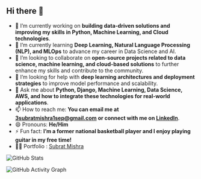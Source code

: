 ## Hi there 👋

<!--
**Subrat1920/Subrat1920** is a ✨ _special_ ✨ repository because its `README.md` (this file) appears on your GitHub profile.

Here are some ideas to get you started:
-->

- 🔭 I’m currently working on **building data-driven solutions and improving my skills in Python, Machine Learning, and Cloud technologies**.  
- 🌱 I’m currently learning **Deep Learning, Natural Language Processing (NLP), and MLOps** to advance my career in Data Science and AI.  
- 👯 I’m looking to collaborate on **open-source projects related to data science, machine learning, and cloud-based solutions** to further enhance my skills and contribute to the community.  
- 🤔 I’m looking for help with **deep learning architectures and deployment strategies** to improve model performance and scalability.  
- 💬 Ask me about **Python, Django, Machine Learning, Data Science, AWS, and how to integrate these technologies for real-world applications**.  
- 📫 How to reach me: **You can email me at 3subratmishra1sep@gmail.com or connect with me on [LinkedIn](https://www.linkedin.com/in/subrat-mishra-579a41240/)**.  
- 😄 Pronouns: **He/Him**  
- ⚡ Fun fact: **I’m a former national basketball player and I enjoy playing guitar in my free time!**  
- 🧑‍🦰 Portfolio : [Subrat Mishra](https://mishra-subrat.netlify.app)


<!-- GitHub Stats Card -->
![GitHub Stats](https://github-readme-stats.vercel.app/api?username=Subrat1920&show_icons=true&theme=dark)

<!-- GitHub Streak Card
![GitHub Streak](https://streak-stats.demolab.com/?user=Subrat1920&theme=dark) -->

<!-- GitHub Activity Graph -->
![GitHub Activity Graph](https://github-readme-activity-graph.vercel.app/graph?username=Subrat1920&theme=github-dark)
